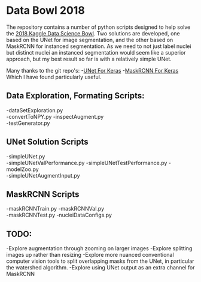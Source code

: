 # Data Bowl 2018
The repository contains a number of python scripts designed to help solve the [2018 Kaggle Data Science Bowl](https://www.kaggle.com/c/data-science-bowl-2018). Two solutions are developed, one based on the UNet for image segmentation, and the other based on MaskRCNN for instanced segmentation. As we need to not just label nuclei but distinct nuclei an instanced segmentation would seem like a superior approach, but my best result so far is with a relatively simple UNet.

Many thanks to the git repo's:
-[UNet For Keras](https://github.com/zizhaozhang/unet-tensorflow-keras)
-[MaskRCNN For Keras](https://github.com/matterport/Mask_RCNN)
Which I have found particularly useful.

## Data Exploration, Formating Scripts:
-dataSetExploration.py								   					
-convertToNPY.py
-inspectAugment.py 	    
-testGenerator.py

## UNet Solution Scripts
-simpleUNet.py   
-simpleUNetValPerformance.py
-simpleUNetTestPerformance.py
-modelZoo.py	      	   
-simpleUNetAugmentInput.py 

## MaskRCNN Scripts
-maskRCNNTrain.py
-maskRCNNVal.py	  
-maskRCNNTest.py
-nucleiDataConfigs.py

## TODO:
-Explore augmentation through zooming on larger images
-Explore splitting images up rather than resizing
-Explore more nuanced conventional computer vision tools to split overlapping masks from the UNet, in particular the watershed algorithm.
-Explore using UNet output as an extra channel for MaskRCNN

